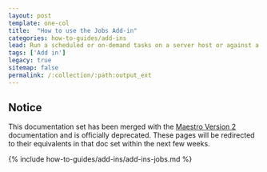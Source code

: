 ```yaml
---
layout: post
template: one-col
title:  "How to use the Jobs Add-in"
categories: how-to-guides/add-ins
lead: Run a scheduled or on-demand tasks on a server host or against a docker service
tags: ['Add in']
legacy: true
sitemap: false
permalink: /:collection/:path:output_ext
---
```


## Notice
<div class="notice notice-warning"><p>This documentation set has been merged with the <a href="/maestro/">Maestro Version 2</a> documentation and is officially deprecated. These pages will be redirected to their equivalents in that doc set within the next few weeks.</p></div>

{% include how-to-guides/add-ins/add-ins-jobs.md %}